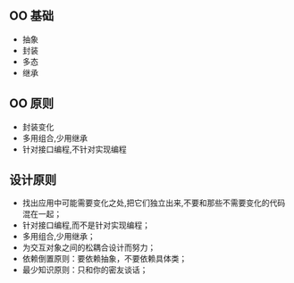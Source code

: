 ## OO 基础

- 抽象
- 封装
- 多态
- 继承

## OO 原则

- 封装变化
- 多用组合,少用继承
- 针对接口编程,不针对实现编程

## 设计原则

- 找出应用中可能需要变化之处,把它们独立出来,不要和那些不需要变化的代码混在一起；
- 针对接口编程,而不是针对实现编程；
- 多用组合,少用继承；
- 为交互对象之间的松耦合设计而努力；
- 依赖倒置原则：要依赖抽象，不要依赖具体类；
- 最少知识原则：只和你的密友谈话；